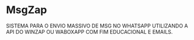 # MsgZap

SISTEMA PARA O ENVIO MASSIVO DE MSG NO WHATSAPP UTILIZANDO A API DO WINZAP OU WABOXAPP COM FIM EDUCACIONAL E EMAILS.
